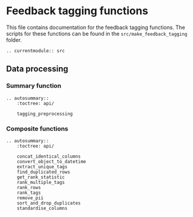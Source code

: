 # Feedback tagging functions

This file contains documentation for the feedback tagging functions. The scripts for these functions can be found in
the `src/make_feedback_tagging` folder.

```eval_rst
.. currentmodule:: src

```

## Data processing

### Summary function

```eval_rst
.. autosummary::
    :toctree: api/

    tagging_preprocessing

```

### Composite functions

```eval_rst
.. autosummary::
    :toctree: api/

    concat_identical_columns
    convert_object_to_datetime
    extract_unique_tags
    find_duplicated_rows
    get_rank_statistic
    rank_multiple_tags
    rank_rows
    rank_tags
    remove_pii
    sort_and_drop_duplicates
    standardise_columns

```
